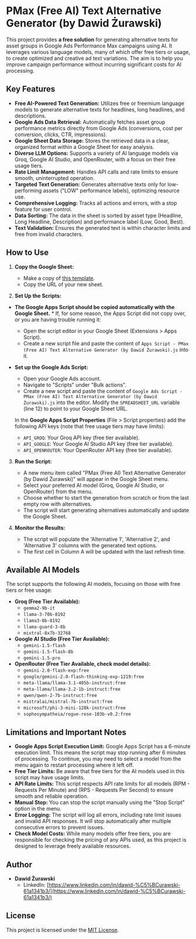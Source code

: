 # PMax (Free AI) Text Alternative Generator (by Dawid Żurawski)

This project provides **a free solution** for generating alternative texts for asset groups in Google Ads Performance Max campaigns using AI. It leverages various language models, many of which offer free tiers or usage, to create optimized and creative ad text variations. The aim is to help you improve campaign performance without incurring significant costs for AI processing.

## Key Features

*   **Free AI-Powered Text Generation:** Utilizes free or freemium language models to generate alternative texts for headlines, long headlines, and descriptions.
*   **Google Ads Data Retrieval:** Automatically fetches asset group performance metrics directly from Google Ads (conversions, cost per conversion, clicks, CTR, impressions).
*   **Google Sheet Data Storage:** Stores the retrieved data in a clear, organized format within a Google Sheet for easy analysis.
*   **Diverse LLM Options:** Supports a variety of AI language models via Groq, Google AI Studio, and OpenRouter, with a focus on their free usage tiers.
*  **Rate Limit Management:** Handles API calls and rate limits to ensure smooth, uninterrupted operation.
*   **Targeted Text Generation:** Generates alternative texts only for low-performing assets ("LOW" performance labels), optimizing resource use.
*   **Comprehensive Logging:** Tracks all actions and errors, with a stop feature for user control.
*  **Data Sorting:** The data in the sheet is sorted by asset type (Headline, Long Headline, Description) and performance label (Low, Good, Best).
*  **Text Validation:** Ensures the generated text is within character limits and free from invalid characters.

## How to Use

1.  **Copy the Google Sheet:**
    *   Make a copy of [this template](https://docs.google.com/spreadsheets/d/1Lcef-sKrw0Bz02xDUMnl2Mhe10v9DcYbdqLg7PAyNzI/copy).
    *   Copy the URL of your new sheet.

2.  **Set Up the Scripts:**
   *   **The Google Apps Script should be copied automatically with the Google Sheet.**
      *  If, for some reason, the Apps Script did not copy over, or you are having trouble running it:
         *   Open the script editor in your Google Sheet (Extensions > Apps Script).
         *    Create a new script file and paste the content of `Apps Script - PMax (Free AI) Text Alternative Generator (by Dawid Żurawski).js` into it.
   *   **Set up the Google Ads Script:**
         *    Open your Google Ads account.
         *    Navigate to "Scripts" under "Bulk actions".
         *    Create a new script and paste the content of `Google Ads Script - PMax (Free AI) Text Alternative Generator (by Dawid Żurawski).js` into the editor. Modify the `SPREADSHEET_URL` variable (line 12) to point to your Google Sheet URL.

       In the **Google Apps Script Properties** (File > Script properties) add the following API keys (note that free usage tiers may have limits):
        *   `API_GROQ`: Your Groq API key (free tier available).
        *   `API_GOOGLE`: Your Google AI Studio API key (free tier available).
        *   `API_OPENROUTER`: Your OpenRouter API key (free tier available).

3.  **Run the Script:**
    *   A new menu item called "PMax (Free AI) Text Alternative Generator (by Dawid Żurawski)" will appear in the Google Sheet menu.
    *   Select your preferred AI model (Groq, Google AI Studio, or OpenRouter) from the menu.
    *   Choose whether to start the generation from scratch or from the last empty row with alternatives.
    *   The script will start generating alternatives automatically and update the Google Sheet.

4.  **Monitor the Results:**
    *   The script will populate the 'Alternative 1', 'Alternative 2', and 'Alternative 3' columns with the generated text options.
    *   The first cell in Column A will be updated with the last refresh time.

## Available AI Models

The script supports the following AI models, focusing on those with free tiers or free usage:

*   **Groq (Free Tier Available):**
    *   `gemma2-9b-it`
    *   `llama-3-70b-8192`
    *   `llama3-8b-8192`
    *   `llama-guard-3-8b`
    *   `mixtral-8x7b-32768`
*   **Google AI Studio (Free Tier Available):**
    *   `gemini-1.5-flash`
    *   `gemini-1.5-flash-8b`
    *   `gemini-1.5-pro`
*   **OpenRouter (Free Tier Available, check model details):**
    *   `gemini-2.0-flash-exp:free`
    *   `google/gemini-2.0-flash-thinking-exp-1219:free`
    *   `meta-llama/llama-3.1-405b-instruct:free`
    *   `meta-llama/llama-3.2-1b-instruct:free`
    *   `qwen/qwen-2-7b-instruct:free`
    *   `mistralai/mistral-7b-instruct:free`
    *   `microsoft/phi-3-mini-128k-instruct:free`
    *   `sophosympatheia/rogue-rose-103b-v0.2:free`

## Limitations and Important Notes

*   **Google Apps Script Execution Limit:** Google Apps Script has a 6-minute execution limit. This means the script may stop running after 6 minutes of processing. To continue, you may need to select a model from the menu again to restart processing where it left off.
*   **Free Tier Limits:** Be aware that free tiers for the AI models used in this script may have usage limits.
*   **API Rate Limits:** This script respects API rate limits for all models (RPM - Requests Per Minute) and (RPS - Requests Per Second) to ensure smooth and reliable operation.
*   **Manual Stop:** You can stop the script manually using the "Stop Script" option in the menu.
*   **Error Logging:** The script will log all errors, including rate limit issues and invalid API responses. It will stop automatically after multiple consecutive errors to prevent issues.
*   **Check Model Costs:** While many models offer free tiers, you are responsible for checking the pricing of any APIs used, as this project is designed to leverage freely available resources.

## Author

*   **Dawid Żurawski**
    *   LinkedIn: [https://www.linkedin.com/in/dawid-%C5%BCurawski-61a1341b3/](https://www.linkedin.com/in/dawid-%C5%BCurawski-61a1341b3/)

## License

This project is licensed under the [MIT License](https://opensource.org/licenses/MIT).
